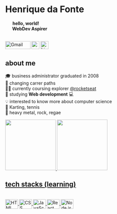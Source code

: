 # Henrique da Fonte
<div style="font.size:20px"><img src="https://media.giphy.com/media/hvRJCLFzcasrR4ia7z/giphy.gif" height="13px"><strong>&nbsp;&nbsp;&nbsp;hello, world!</strong>
<br/><img width="12px" src="https://cdn-icons-png.flaticon.com/512/5969/5969113.png"/><strong>&nbsp;&nbsp;&nbsp;WebDev Aspirer</strong></div>

<br/><a href="https://discordapp.com/users/754165533313597500" target="_blank"><img src="https://img.shields.io/badge/HenriquedaFonte5898-05122A?style=flat&logo=discord" height="25"></a>&nbsp;<a href="https://www.linkedin.com/in/henrique-da-fonte-6b5615b3/" target="_blank"><img src="https://img.shields.io/badge/-Henrique-0077B5?style=flat&logo=linkedin&logoColor=white" alt="LinkedIn Henrique da Fonte-" height="25"></a>&nbsp;<a target="_blank" href="mailto:henriquegdafonte@gmail.com">
  <img align="left" alt="Gmail" width="80px" height="25" src="https://camo.githubusercontent.com/79292d3736cce0c7d743a9edc0bafd75da633cdc8b58797329fc9c3f56f9887b/68747470733a2f2f696d672e736869656c64732e696f2f62616467652f476d61696c2d4431343833363f7374796c653d666c6174266c6f676f3d676d61696c266c6f676f436f6c6f723d7768697465" />
</a>


## about me
🎓 business administrator graduated in 2008
<br/>🔭 changing carrer paths
<br/>👨‍🚀 currently coursing explorer <a href="https://github.com/Rocketseat" target="_blank">@rocketseat</a>
<br/>🌱 studying **Web development** 💻
<br/>💡 interested to know more about computer science
<br/>🏅 Karting, tennis
<br/>🎵 heavy metal, rock, regae

  <a href="https://github.com/JoaoMaiaBGM">
  <img height="160em" src="https://github-readme-stats.vercel.app/api?username=HenriquedaFonte&count_private=true&show_icons=true&theme=dark"/>
  <img height="160em" src="https://github-readme-stats.vercel.app/api/top-langs/?username=HenriquedaFonte&layout=compact&langs_count=16&theme=dark"
  >


## tech stacks (learning)
<div style="display: inline_block"><br>
  <img align="center" alt="HTML" height="30" width="40" src="https://cdn.worldvectorlogo.com/logos/html-1.svg">
  <img align="center" alt="CSS" height="30" width="40" src="https://cdn.worldvectorlogo.com/logos/css-3.svg">
  <img align="center" alt="JavaScript" height="30" width="40" src="https://cdn.worldvectorlogo.com/logos/logo-javascript.svg">
  <img align="center" alt="React" height="30" width="40" src="https://cdn.worldvectorlogo.com/logos/react-2.svg">
  <img align="center" alt="Node.js" height="30" width="40" src="https://cdn.worldvectorlogo.com/logos/nodejs-icon.svg">
</div>
